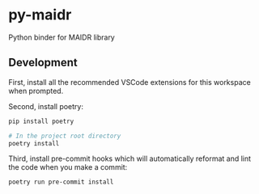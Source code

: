 # py-maidr
Python binder for MAIDR library

## Development

First, install all the recommended VSCode extensions for this workspace when prompted.

Second, install poetry:

``` sh
pip install poetry

# In the project root directory
poetry install
```

Third, install pre-commit hooks which will automatically reformat and lint the code when you make a commit:

``` sh
poetry run pre-commit install
```
